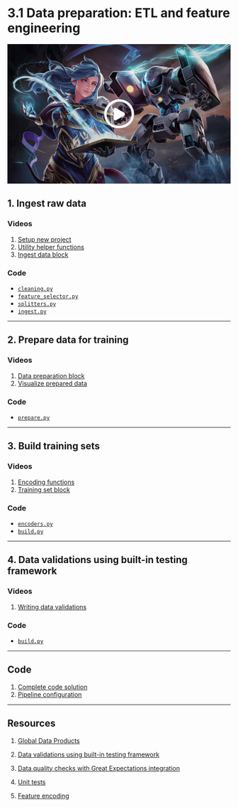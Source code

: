 # 3.1 Data preparation: ETL and feature engineering

<a href="https://youtube.com/playlist?list=PLBpweK9KQBJ5rtIbCikq_FCQhqgkvY3rt&si=S17dKrYkgM2EL5d4">
  <img src="https://github.com/mage-ai/assets/blob/main/mlops/1-data.png?raw=true">
</a>

## 1. Ingest raw data

### Videos

1. [Setup new project](https://youtu.be/7hKrQmoARD8)
1. [Utility helper functions](https://youtu.be/FBh3P19lXj4)
1. [Ingest data block](https://youtu.be/Ttfkry1QQD4)

### Code

-   [`cleaning.py`](https://github.com/mage-ai/mlops/blob/master/mlops/utils/data_preparation/cleaning.py)
-   [`feature_selector.py`](https://github.com/mage-ai/mlops/blob/master/mlops/utils/data_preparation/feature_selector.py)
-   [`splitters.py`](https://github.com/mage-ai/mlops/blob/master/mlops/utils/data_preparation/splitters.py)
-   [`ingest.py`](https://github.com/mage-ai/mlops/blob/master/mlops/unit_3_observability/data_loaders/ingest.py)

---

## 2. Prepare data for training

### Videos

1. [Data preparation block](https://youtu.be/TcTMVn3BxeY)
1. [Visualize prepared data](https://youtu.be/j0Hfaoc5wRY)

### Code

-   [`prepare.py`](https://github.com/mage-ai/mlops/blob/master/mlops/unit_3_observability/transformers/prepare.py)

---

## 3. Build training sets

### Videos

1. [Encoding functions](https://youtu.be/z8erMV-6joY)
1. [Training set block](https://youtu.be/qSzcfSHjJoY)

### Code

-   [`encoders.py`](https://github.com/mage-ai/mlops/blob/master/mlops/utils/data_preparation/encoders.py)
-   [`build.py`](https://github.com/mage-ai/mlops/blob/master/mlops/unit_3_observability/data_exporters/build.py)

---

## 4. Data validations using built-in testing framework

### Videos

1. [Writing data validations](https://youtu.be/tYPAl4Q8kpw)

### Code

-   [`build.py`](https://github.com/mage-ai/mlops/blob/master/mlops/unit_3_observability/data_exporters/build.py)

---

## Code

1. [Complete code solution](https://github.com/mage-ai/mlops)
1. [Pipeline configuration](https://github.com/mage-ai/mlops/blob/master/mlops/unit_3_observability/pipelines/data_preparation/metadata.yaml)

---

## Resources

1. [Global Data Products](https://docs.mage.ai/orchestration/global-data-products/overview)

1. [Data validations using built-in testing framework](https://docs.mage.ai/development/data-validation)

1. [Data quality checks with Great Expectations integration](https://docs.mage.ai/development/testing/great-expectations)

1. [Unit tests](https://docs.mage.ai/development/testing/unit-tests)

1. [Feature encoding](https://www.mage.ai/blog/qualitative-data)
